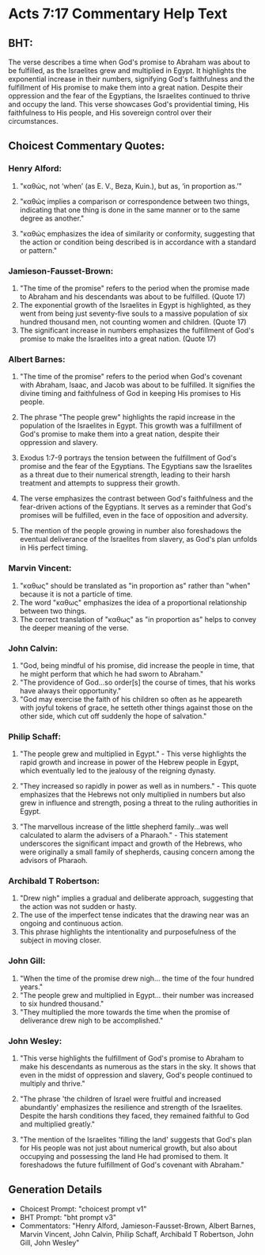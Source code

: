 # Acts 7:17 Commentary Help Text

## BHT:
The verse describes a time when God's promise to Abraham was about to be fulfilled, as the Israelites grew and multiplied in Egypt. It highlights the exponential increase in their numbers, signifying God's faithfulness and the fulfillment of His promise to make them into a great nation. Despite their oppression and the fear of the Egyptians, the Israelites continued to thrive and occupy the land. This verse showcases God's providential timing, His faithfulness to His people, and His sovereign control over their circumstances.

## Choicest Commentary Quotes:
### Henry Alford:
1. "καθώς, not ‘when’ (as E. V., Beza, Kuin.), but as, ‘in proportion as.’" 

2. "καθώς implies a comparison or correspondence between two things, indicating that one thing is done in the same manner or to the same degree as another." 

3. "καθώς emphasizes the idea of similarity or conformity, suggesting that the action or condition being described is in accordance with a standard or pattern."

### Jamieson-Fausset-Brown:
1. "The time of the promise" refers to the period when the promise made to Abraham and his descendants was about to be fulfilled. (Quote 17)
2. The exponential growth of the Israelites in Egypt is highlighted, as they went from being just seventy-five souls to a massive population of six hundred thousand men, not counting women and children. (Quote 17)
3. The significant increase in numbers emphasizes the fulfillment of God's promise to make the Israelites into a great nation. (Quote 17)

### Albert Barnes:
1. "The time of the promise" refers to the period when God's covenant with Abraham, Isaac, and Jacob was about to be fulfilled. It signifies the divine timing and faithfulness of God in keeping His promises to His people.

2. The phrase "The people grew" highlights the rapid increase in the population of the Israelites in Egypt. This growth was a fulfillment of God's promise to make them into a great nation, despite their oppression and slavery.

3. Exodus 1:7-9 portrays the tension between the fulfillment of God's promise and the fear of the Egyptians. The Egyptians saw the Israelites as a threat due to their numerical strength, leading to their harsh treatment and attempts to suppress their growth.

4. The verse emphasizes the contrast between God's faithfulness and the fear-driven actions of the Egyptians. It serves as a reminder that God's promises will be fulfilled, even in the face of opposition and adversity.

5. The mention of the people growing in number also foreshadows the eventual deliverance of the Israelites from slavery, as God's plan unfolds in His perfect timing.

### Marvin Vincent:
1. "καθως" should be translated as "in proportion as" rather than "when" because it is not a particle of time.
2. The word "καθως" emphasizes the idea of a proportional relationship between two things.
3. The correct translation of "καθως" as "in proportion as" helps to convey the deeper meaning of the verse.

### John Calvin:
1. "God, being mindful of his promise, did increase the people in time, that he might perform that which he had sworn to Abraham." 
2. "The providence of God...so order[s] the course of times, that his works have always their opportunity." 
3. "God may exercise the faith of his children so often as he appeareth with joyful tokens of grace, he setteth other things against those on the other side, which cut off suddenly the hope of salvation."

### Philip Schaff:
1. "The people grew and multiplied in Egypt." - This verse highlights the rapid growth and increase in power of the Hebrew people in Egypt, which eventually led to the jealousy of the reigning dynasty. 

2. "They increased so rapidly in power as well as in numbers." - This quote emphasizes that the Hebrews not only multiplied in numbers but also grew in influence and strength, posing a threat to the ruling authorities in Egypt. 

3. "The marvellous increase of the little shepherd family...was well calculated to alarm the advisers of a Pharaoh." - This statement underscores the significant impact and growth of the Hebrews, who were originally a small family of shepherds, causing concern among the advisors of Pharaoh.

### Archibald T Robertson:
1. "Drew nigh" implies a gradual and deliberate approach, suggesting that the action was not sudden or hasty.
2. The use of the imperfect tense indicates that the drawing near was an ongoing and continuous action.
3. This phrase highlights the intentionality and purposefulness of the subject in moving closer.

### John Gill:
1. "When the time of the promise drew nigh... the time of the four hundred years." 
2. "The people grew and multiplied in Egypt... their number was increased to six hundred thousand."
3. "They multiplied the more towards the time when the promise of deliverance drew nigh to be accomplished."

### John Wesley:
1. "This verse highlights the fulfillment of God's promise to Abraham to make his descendants as numerous as the stars in the sky. It shows that even in the midst of oppression and slavery, God's people continued to multiply and thrive."

2. "The phrase 'the children of Israel were fruitful and increased abundantly' emphasizes the resilience and strength of the Israelites. Despite the harsh conditions they faced, they remained faithful to God and multiplied greatly."

3. "The mention of the Israelites 'filling the land' suggests that God's plan for His people was not just about numerical growth, but also about occupying and possessing the land He had promised to them. It foreshadows the future fulfillment of God's covenant with Abraham."


## Generation Details
- Choicest Prompt: "choicest prompt v1"
- BHT Prompt: "bht prompt v3"
- Commentators: "Henry Alford, Jamieson-Fausset-Brown, Albert Barnes, Marvin Vincent, John Calvin, Philip Schaff, Archibald T Robertson, John Gill, John Wesley"
